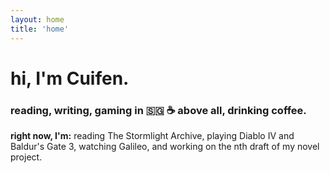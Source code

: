 ```yaml
---
layout: home
title: 'home'
---
```


# hi, I'm Cuifen.

### reading, writing, gaming in 🇸🇬 ☕ above all, drinking coffee.

**right now, I'm:** reading The Stormlight Archive, playing Diablo IV and Baldur's Gate 3, watching Galileo, and working on the nth draft of my novel project.
